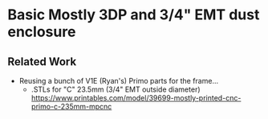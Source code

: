 
# Basic Mostly 3DP and 3/4" EMT dust enclosure

## Related Work
- Reusing a bunch of V1E (Ryan's) Primo parts for the frame...
  - .STLs for "C" 23.5mm (3/4" EMT outside diameter) https://www.printables.com/model/39699-mostly-printed-cnc-primo-c-235mm-mpcnc
  

